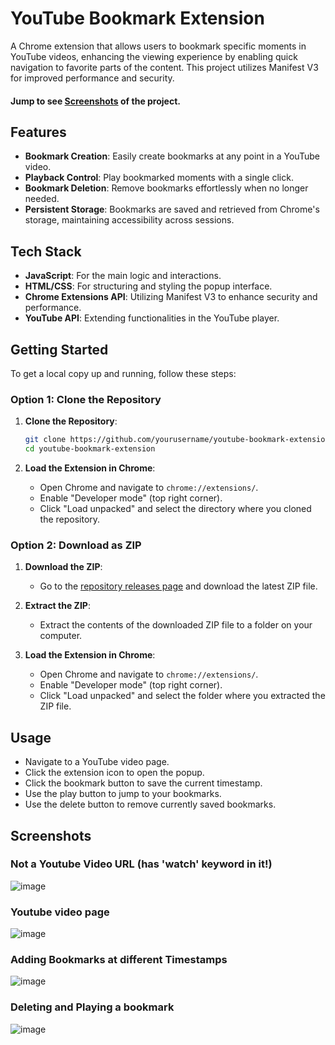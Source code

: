 # YouTube Bookmark Extension

A Chrome extension that allows users to bookmark specific moments in YouTube videos, enhancing the viewing experience by enabling quick navigation to favorite parts of the content. This project utilizes Manifest V3 for improved performance and security.

#### Jump to see [Screenshots](#results) of the project.

## Features

- **Bookmark Creation**: Easily create bookmarks at any point in a YouTube video.
- **Playback Control**: Play bookmarked moments with a single click.
- **Bookmark Deletion**: Remove bookmarks effortlessly when no longer needed.
- **Persistent Storage**: Bookmarks are saved and retrieved from Chrome's storage, maintaining accessibility across sessions.

## Tech Stack

- **JavaScript**: For the main logic and interactions.
- **HTML/CSS**: For structuring and styling the popup interface.
- **Chrome Extensions API**: Utilizing Manifest V3 to enhance security and performance.
- **YouTube API**: Extending functionalities in the YouTube player.

## Getting Started

To get a local copy up and running, follow these steps:

### Option 1: Clone the Repository

1. **Clone the Repository**:
   ```bash
   git clone https://github.com/yourusername/youtube-bookmark-extension.git
   cd youtube-bookmark-extension
   ```

2. **Load the Extension in Chrome**:
   - Open Chrome and navigate to `chrome://extensions/`.
   - Enable "Developer mode" (top right corner).
   - Click "Load unpacked" and select the directory where you cloned the repository.

### Option 2: Download as ZIP

1. **Download the ZIP**:
   - Go to the [repository releases page](https://github.com/kartik1601/youtube-bookmark-extension/releases) and download the latest ZIP file.

2. **Extract the ZIP**:
   - Extract the contents of the downloaded ZIP file to a folder on your computer.

3. **Load the Extension in Chrome**:
   - Open Chrome and navigate to `chrome://extensions/`.
   - Enable "Developer mode" (top right corner).
   - Click "Load unpacked" and select the folder where you extracted the ZIP file.

## Usage

- Navigate to a YouTube video page.
- Click the extension icon to open the popup.
- Click the bookmark button to save the current timestamp.
- Use the play button to jump to your bookmarks.
- Use the delete button to remove currently saved bookmarks.

<a id="results"></a>
## Screenshots

### Not a Youtube Video URL (has 'watch' keyword in it!)
![image](https://github.com/user-attachments/assets/e404d8fb-fec3-4c43-aca8-805c6f12dd8f)
### Youtube video page
![image](https://github.com/user-attachments/assets/00799d99-031a-42a4-95b2-3997cbb85af3)
### Adding Bookmarks at different Timestamps
![image](https://github.com/user-attachments/assets/9bd57d09-3439-49ac-82b1-d04d90bf9f57)
### Deleting and Playing a bookmark
![image](https://github.com/user-attachments/assets/83ec0030-7221-411c-88f6-f45c7d20a546)
